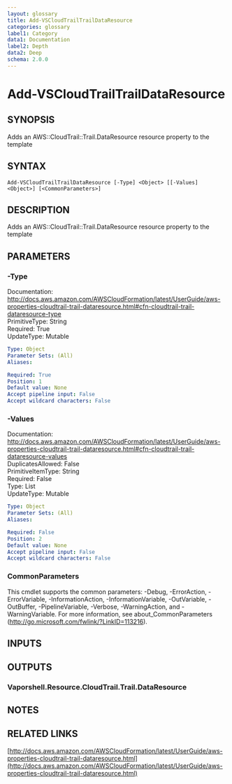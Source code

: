 ```yaml
---
layout: glossary
title: Add-VSCloudTrailTrailDataResource
categories: glossary
label1: Category
data1: Documentation
label2: Depth
data2: Deep
schema: 2.0.0
---
```


# Add-VSCloudTrailTrailDataResource

## SYNOPSIS
Adds an AWS::CloudTrail::Trail.DataResource resource property to the template

## SYNTAX

```
Add-VSCloudTrailTrailDataResource [-Type] <Object> [[-Values] <Object>] [<CommonParameters>]
```

## DESCRIPTION
Adds an AWS::CloudTrail::Trail.DataResource resource property to the template

## PARAMETERS

### -Type
Documentation: http://docs.aws.amazon.com/AWSCloudFormation/latest/UserGuide/aws-properties-cloudtrail-trail-dataresource.html#cfn-cloudtrail-trail-dataresource-type    
PrimitiveType: String    
Required: True    
UpdateType: Mutable

```yaml
Type: Object
Parameter Sets: (All)
Aliases:

Required: True
Position: 1
Default value: None
Accept pipeline input: False
Accept wildcard characters: False
```

### -Values
Documentation: http://docs.aws.amazon.com/AWSCloudFormation/latest/UserGuide/aws-properties-cloudtrail-trail-dataresource.html#cfn-cloudtrail-trail-dataresource-values    
DuplicatesAllowed: False    
PrimitiveItemType: String    
Required: False    
Type: List    
UpdateType: Mutable

```yaml
Type: Object
Parameter Sets: (All)
Aliases:

Required: False
Position: 2
Default value: None
Accept pipeline input: False
Accept wildcard characters: False
```

### CommonParameters
This cmdlet supports the common parameters: -Debug, -ErrorAction, -ErrorVariable, -InformationAction, -InformationVariable, -OutVariable, -OutBuffer, -PipelineVariable, -Verbose, -WarningAction, and -WarningVariable.
For more information, see about_CommonParameters (http://go.microsoft.com/fwlink/?LinkID=113216).

## INPUTS

## OUTPUTS

### Vaporshell.Resource.CloudTrail.Trail.DataResource

## NOTES

## RELATED LINKS

[http://docs.aws.amazon.com/AWSCloudFormation/latest/UserGuide/aws-properties-cloudtrail-trail-dataresource.html](http://docs.aws.amazon.com/AWSCloudFormation/latest/UserGuide/aws-properties-cloudtrail-trail-dataresource.html)

